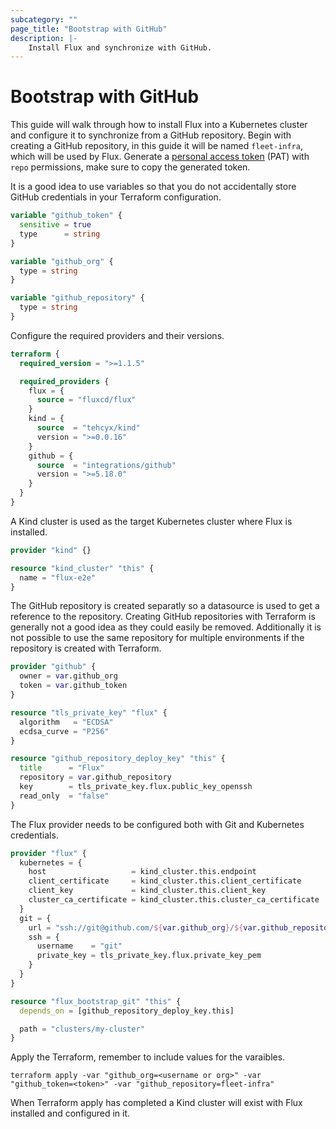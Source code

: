 ```yaml
---
subcategory: ""
page_title: "Bootstrap with GitHub"
description: |-
    Install Flux and synchronize with GitHub.
---
```


# Bootstrap with GitHub

This guide will walk through how to install Flux into a Kubernetes cluster and configure it to synchronize from a GitHub repository. Begin with creating a GitHub repository, in this guide it will be named `fleet-infra`, which will be used by Flux.
Generate a [personal access token](https://docs.github.com/en/authentication/keeping-your-account-and-data-secure/creating-a-personal-access-token) (PAT) with `repo` permissions, make sure to copy the generated token.

It is a good idea to use variables so that you do not accidentally store GitHub credentials in your Terraform configuration.

```terraform
variable "github_token" {
  sensitive = true
  type      = string
}

variable "github_org" {
  type = string
}

variable "github_repository" {
  type = string
}
```

Configure the required providers and their versions.

```terraform
terraform {
  required_version = ">=1.1.5"

  required_providers {
    flux = {
      source = "fluxcd/flux"
    }
    kind = {
      source  = "tehcyx/kind"
      version = ">=0.0.16"
    }
    github = {
      source  = "integrations/github"
      version = ">=5.18.0"
    }
  }
}
```

A Kind cluster is used as the target Kubernetes cluster where Flux is installed.

```terraform
provider "kind" {}

resource "kind_cluster" "this" {
  name = "flux-e2e"
}
```

The GitHub repository is created separatly so a datasource is used to get a reference to the repository. Creating GitHub repositories with Terraform is generally not a good idea as they could easily be removed. Additionally it is not possible to use the same repository for multiple environments if the repository is created with Terraform.

```terraform
provider "github" {
  owner = var.github_org
  token = var.github_token
}

resource "tls_private_key" "flux" {
  algorithm   = "ECDSA"
  ecdsa_curve = "P256"
}

resource "github_repository_deploy_key" "this" {
  title      = "Flux"
  repository = var.github_repository
  key        = tls_private_key.flux.public_key_openssh
  read_only  = "false"
}
```

The Flux provider needs to be configured both with Git and Kubernetes credentials.

```terraform
provider "flux" {
  kubernetes = {
    host                   = kind_cluster.this.endpoint
    client_certificate     = kind_cluster.this.client_certificate
    client_key             = kind_cluster.this.client_key
    cluster_ca_certificate = kind_cluster.this.cluster_ca_certificate
  }
  git = {
    url = "ssh://git@github.com/${var.github_org}/${var.github_repository}.git"
    ssh = {
      username    = "git"
      private_key = tls_private_key.flux.private_key_pem
    }
  }
}

resource "flux_bootstrap_git" "this" {
  depends_on = [github_repository_deploy_key.this]

  path = "clusters/my-cluster"
}
```

Apply the Terraform, remember to include values for the varaibles.

```hcl
terraform apply -var "github_org=<username or org>" -var "github_token=<token>" -var "github_repository=fleet-infra"
```

When Terraform apply has completed a Kind cluster will exist with Flux installed and configured in it.
